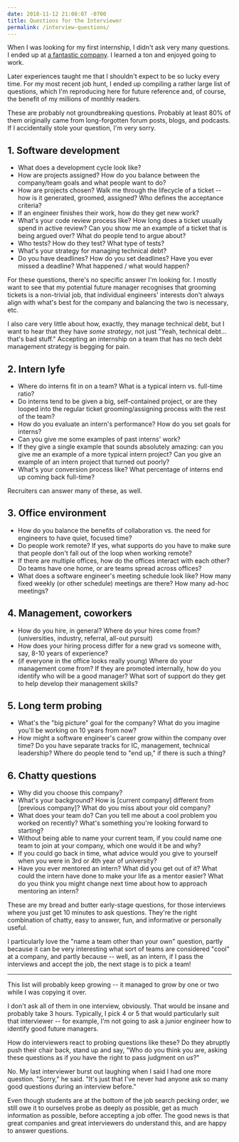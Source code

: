 ```yaml
---
date: 2018-11-12 21:08:07 -0700
title: Questions for the Interviewer
permalink: /interview-questions/
---
```


When I was looking for my first internship, I didn't ask very many questions. I ended up at [a fantastic company](https://www.copperleaf.com). I learned a ton and enjoyed going to work.

Later experiences taught me that I shouldn't expect to be so lucky every time. For my most recent job hunt, I ended up compiling a rather large list of questions, which I'm reproducing here for future reference and, of course, the benefit of my millions of monthly readers.

These are probably not groundbreaking questions. Probably at least 80% of them originally came from long-forgotten forum posts, blogs, and podcasts. If I accidentally stole your question, I'm very sorry.

## 1. Software development

- What does a development cycle look like?
- How are projects assigned? How do you balance between the company/team goals and what people want to do?
- How are projects chosen? Walk me through the lifecycle of a ticket -- how is it generated, groomed, assigned? Who defines the acceptance criteria?
- If an engineer finishes their work, how do they get new work?
- What's your code review process like? How long does a ticket usually spend in active review? Can you show me an example of a ticket that is being argued over? What do people tend to argue about?
- Who tests? How do they test? What type of tests?
- What's your strategy for managing technical debt?
- Do you have deadlines? How do you set deadlines? Have you ever missed a deadline? What happened / what would happen?

For these questions, there's no specific answer I'm looking for. I mostly want to see that my potential future manager recognises that grooming tickets is a non-trivial job, that individual engineers' interests don't always align with what's best for the company and balancing the two is necessary, etc.

I also care very little about how, exactly, they manage technical debt, but I want to hear that they have _some strategy_, not just "Yeah, technical debt... that's bad stuff." Accepting an internship on a team that has no tech debt management strategy is begging for pain.

## 2. Intern lyfe

- Where do interns fit in on a team? What is a typical intern vs. full-time ratio?
- Do interns tend to be given a big, self-contained project, or are they looped into the regular ticket grooming/assigning process with the rest of the team?
- How do you evaluate an intern's performance? How do you set goals for interns?
- Can you give me some examples of past interns' work?
- If they give a single example that sounds absolutely amazing: can you give me an example of a more typical intern project? Can you give an example of an intern project that turned out poorly?
- What's your conversion process like? What percentage of interns end up coming back full-time?

Recruiters can answer many of these, as well.

## 3. Office environment

- How do you balance the benefits of collaboration vs. the need for engineers to have quiet, focused time?
- Do people work remote? If yes, what supports do you have to make sure that people don't fall out of the loop when working remote?
- If there are multiple offices, how do the offices interact with each other? Do teams have one home, or are teams spread across offices?
- What does a software engineer's meeting schedule look like? How many fixed weekly (or other schedule) meetings are there? How many ad-hoc meetings?

## 4. Management, coworkers

- How do you hire, in general? Where do your hires come from? (universities, industry, referral, all-out pursuit)
- How does your hiring process differ for a new grad vs someone with, say, 8-10 years of experience?
- (if everyone in the office looks really young) Where do your management come from? If they are promoted internally, how do you identify who will be a good manager? What sort of support do they get to help develop their management skills?

## 5. Long term probing

- What's the "big picture" goal for the company? What do you imagine you'll be working on 10 years from now?
- How might a software engineer's career grow within the company over time? Do you have separate tracks for IC, management, technical leadership? Where do people tend to "end up," if there is such a thing?

## 6. Chatty questions

- Why did you choose this company?
- What's your background? How is [current company] different from [previous company]? What do you miss about your old company?
- What does your team do? Can you tell me about a cool problem you worked on recently? What's something you're looking forward to starting?
- Without being able to name your current team, if you could name one team to join at your company, which one would it be and why?
- If you could go back in time, what advice would you give to yourself when you were in 3rd or 4th year of university?
- Have you ever mentored an intern? What did you get out of it? What could the intern have done to make your life as a mentor easier? What do you think you might change next time about how to approach mentoring an intern?

These are my bread and butter early-stage questions, for those interviews where you just get 10 minutes to ask questions. They're the right combination of chatty, easy to answer, fun, and informative or personally useful.

I particularly love the "name a team other than your own" question, partly because it can be very interesting what sort of teams are considered "cool" at a company, and partly because -- well, as an intern, if I pass the interviews and accept the job, the next stage is to pick a team!

---

This list will probably keep growing -- it managed to grow by one or two while I was copying it over.

I don't ask all of them in one interview, obviously. That would be insane and probably take 3 hours. Typically, I pick 4 or 5 that would particularly suit that interviewer -- for example, I'm not going to ask a junior engineer how to identify good future managers.

How do interviewers react to probing questions like these? Do they abruptly push their chair back, stand up and say, "Who do you think you are, asking these questions as if _you_ have the right to pass judgment on _us_?"

No. My last interviewer burst out laughing when I said I had one more question. "Sorry," he said. "It's just that I've never had anyone ask so many good questions during an interview before."

Even though students are at the bottom of the job search pecking order, we still owe it to ourselves probe as deeply as possible, get as much information as possible, before accepting a job offer. The good news is that great companies and great interviewers do understand this, and are happy to answer questions.
